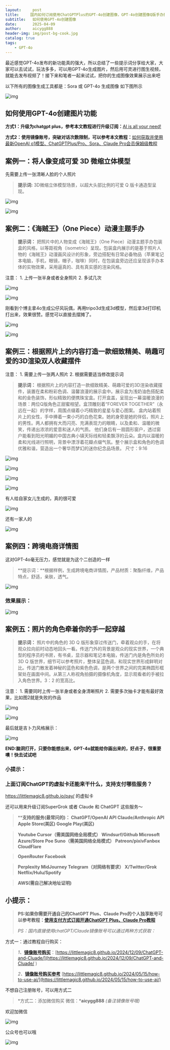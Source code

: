 ```yaml
---
layout:     post
title:     国内如何订阅使用ChatGPTPlus的GPT-4o创建图像，GPT-4o创建图像Q版手办提示词效果展示
subtitle:   如何使用GPT-4o创建图像
date:       2025-04-09
author:     aicygg888
header-img: img/post-bg-cook.jpg
catalog: true
tags:
    - GPT-4o
---
```


最近感觉GPT-4o发布的新功能真的强大，所以总结了一些提示词分享给大家，大家可以去试试，玩法多多，可以用GPT-4o生成图片，然后用可灵进行图生视频，就能去发布视频了！接下来和笔者一起来试试，把你的生成图像效果展示出来吧

以下所有的图像生成工具都是：Sora 或 GPT-4o 生成图像 如下图所示

![img](https://pica.zhimg.com/80/v2-7e8ba03be6e94e353750112a68e72107_720w.png)

## 如何使用GPT-4o创建图片功能

**方式1：升级为chatgpt plus，参考本文教程进行升级订阅：**[AI is all your need!](https://littlemagic8.github.io/2024/09/04/update-ChatGPT-Plus/)

**方式2：使用镜像账号，突破对话次数限制，可以参考本文教程：**[如何获取并使用最新OpenAI o1模型、ChatGPTPlus/Pro、Sora、Claude Pro会员保姆级教程](https://littlemagic8.github.io/2024/12/09/ChatGPT-and-Cluade/)

## **案例一：将人像变成可爱 3D 微缩立体模型** 

先需要上传一张清晰人脸的个人照片

> **提示词:**  3D微缩立体模型场景，以超大头部比例的可爱 Q 版卡通造型呈现。

![img](https://picx.zhimg.com/80/v2-832db8c414764c2e79033dfe43bf285d_720w.png)

![img](https://pica.zhimg.com/80/v2-a09f386dce5fa24468eb58c6c742e999_720w.png)

## 案例二：《海贼王》（One Piece）动漫主题手办

> **提示词：** 把照片中的人物变成《海贼王》（One Piece）动漫主题手办包装盒的风格，以等距视角（isometric）呈现。包装盒内展示的是基于照片人物的《海贼王》动漫画风设计的形象，旁边搭配有日常必备物品（苹果笔记本电脑，手机，眼镜，帽子，咖啡）同时，在包装盒旁边还应呈现该手办本体的实物效果，采用逼真的、具有真实感的渲染风格。

 注意： 1. 上传一张半身或者全身照片 2. 多试几次 

![img](https://pica.zhimg.com/80/v2-27458b059bb78851caee1b0a701ee144_720w.png)

![img](https://pica.zhimg.com/80/v2-e3107b9191e068d1127a5c749c883cd5_720w.png)

刚看到个博主拿4o生成公仔风玩偶，再用tripo3d生成3d模型，然后拿3d打印机打出来，效果很赞。感觉可以直接去摆摊了。

![img](https://picx.zhimg.com/80/v2-f5e6476cae00859b923568c156140169_720w.png)

 

![img](https://picx.zhimg.com/80/v2-f329cf8c1de0c6f4d286f0b2066b926b_720w.png)



## 案例三：根据照片上的内容打造一款细致精美、萌趣可爱的3D渲染双人收藏摆件

 注意： 1. 需要上传一张两人照片  2. 根据需要适当修改提示词  

> **提示词：** 根据照片上的内容打造一款细致精美、萌趣可爱的3D渲染收藏摆件，装置在柔和粉彩色调、温馨浪漫的展示盒中。展示盒为浅奶油色搭配柔和的金色装饰，形似精致的便携珠宝盒。打开盒盖，呈现出一幕温暖浪漫的场景：两位Q版角色正甜蜜相望。盒顶雕刻着“FOREVER TOGETHER”（永远在一起）的字样，周围点缀着小巧精致的星星与爱心图案。 盒内站着照片上的女性，手中捧着一束小巧的白色花束。她的身旁是她的伴侣，照片上的男性。两人都拥有大而闪亮、充满表现力的眼睛，以及柔和、温暖的微笑，传递出浓浓的爱意和迷人的气质。 他们身后有一扇圆形窗户，透过窗户能看到阳光明媚的中国古典小镇天际线和轻柔飘浮的云朵。盒内以温暖的柔和光线进行照明，背景中漂浮着花瓣点缀气氛。整个展示盒和角色的色调优雅和谐，营造出一个奢华而梦幻的迷你纪念品场景。 尺寸：9:16

![img](https://pic1.zhimg.com/80/v2-79bc2ea74fb95409729bc3a3d6561a0b_720w.png)

![img](https://picx.zhimg.com/80/v2-bc4643d4277d3dac124c0c1d3d8adca6_720w.png)



![img](https://pic1.zhimg.com/80/v2-658e8b309e59580460d8ef01ff3d3cfa_720w.png)



![img](https://picx.zhimg.com/80/v2-78ba3d552c38e0654188577fe2b37e3d_720w.png)

有人给自家女儿生成的，真的很可爱

![img](https://picx.zhimg.com/80/v2-75cffbd9aa88893eb40995ef8c48e91e_720w.png)



还有一家人的

![img](https://picx.zhimg.com/80/v2-e9d9d5e08bbd930d82dfcf93531d2938_720w.png)



## 案例四：跨境电商详情图

这对GPT-4o毫无压力，感觉就是为这个二创造的一样

> **提示词：**根据样例，生成跨境电商详情图，产品材质：聚酯纤维，产品特点，舒适，亲肤，透气。

![img](https://picx.zhimg.com/80/v2-fe7cb8c55c2a6d2e6b5a9d69dffda9a5_720w.jpeg)

### 效果展示：

![img](https://picx.zhimg.com/80/v2-3be546747352435178e5f4951a5e3a3b_720w.png)

## 案例五：照片的角色牵着你的手一起穿越 

> **提示词：** 照片中的角色的 3D Q 版形象穿过传送门，牵着观众的手，在将观众拉向前时动态地回头一看。传送门外的背景是观众的现实世界，一个典型的程序员的书房，有书桌，显示器和笔记本电脑，传送门内是角色所处的3D Q 版世界，细节可以参考照片，整体呈蓝色调，和现实世界形成鲜明对比。传送门散发着神秘的蓝色和紫色色调，是两个世界之间的完美椭圆形框架处在画面中间。从第三人称视角拍摄的摄像机角度，显示观看者的手被拉入角色世界。3：2 的宽高比。 

注意： 1. 需要同时上传一张半身或者全身清晰照片 2. 需要多次抽卡才能有最好效果，比如图2就是失败的作品

![img](https://picx.zhimg.com/80/v2-b5edb033ad5c43e635095a93d3c56025_720w.png)



![img](https://picx.zhimg.com/80/v2-0ad03f2a1c26334d4d2e2c59c7430610_720w.png)



最后就是吉卜力风格展示：

![img](https://picx.zhimg.com/80/v2-d1494189e6ecf14f928b803834bc1f36_720w.png)



**END:脑洞打开，只要你能想出来，GPT-4o就能给你画出来的，好点子，很重要噢！快去试试吧**

### 小提示：

### 上面订阅ChatGPT的虚拟卡还能来干什么，支持支付哪些服务？

https://littlemagic8.github.io/pay/ 的虚拟卡

还可以用来升级订阅SuperGrok 或者 Claude 和 ChatGPT 这些服务～

> ****支持的服务(最常问的)： ChatGPT/OpenAI API Claude/Anthropic API Apple Store(美区) Google Play(美区)**

> **Youtube Cursor（需美国网络全局模式） Windsurf/Github Microsoft Azure/Store Poe Suno（需美国网络全局模式） Patreon/pixivFanbox CloudFlare**

> **OpenRouter Facebook**

> **Perplexity MidJourney Telegram（对网络有要求） X/Twitter/Grok Netflix/Hulu/Spotify**

> **AWS(需自己解决地址证明)**

## 小提示：

> **PS:如果你需要开通自己的ChatGPT Plus、Claude Pro的个人独享账号可以参考教程：**[**使用支付方式订阅开通ChatGPT Plus、Claude Pro教程**](https://littlemagic8.github.io/2024/09/04/update-ChatGPT-Plus/) 
>
> *PS：国内直接使用chatGPT/Claude镜像账号可以通过两种方式获取：*

方式一：通过教程自行购买：

> *1、*[**镜像账号购买**](https://littlemagic8.github.io/2024/12/09/ChatGPT-and-Cluade/)：[https://littlemagic8.github.io/2024/12/09/ChatGPT-and-Cluade/](https://littlemagic8.github.io/2024/12/09/ChatGPT-and-Cluade/ ) 
>
> *2、*[**镜像账号购买参考**](https://littlemagic8.github.io/2024/05/15/how-to-use-ai/) [https://littlemagic8.github.io/2024/05/15/how-to-use-ai/](https://littlemagic8.github.io/2024/05/15/how-to-use-ai/)

不想自己注册账号，可以用方式二

> *方式二：添加微信购买 微信：***aicygg888** *(备注镜像账号哦)*

欢迎加微信

![img](https://picx.zhimg.com/80/v2-46f7cfd62d1e94381388ab08b0fea3af_720w.png)

公众号也可以哦

![img](https://pic1.zhimg.com/80/v2-4e622b64238b20948a02e0c988ca5704_720w.png)

